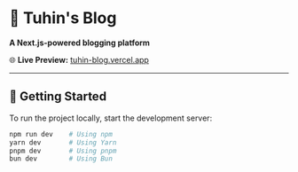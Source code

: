 # 🚀 Tuhin's Blog  

**A Next.js-powered blogging platform**  

🌐 **Live Preview:** [tuhin-blog.vercel.app](https://tuhin-blog.vercel.app/)  

---

## 📌 Getting Started  

To run the project locally, start the development server:  

```bash
npm run dev    # Using npm  
yarn dev       # Using Yarn  
pnpm dev       # Using pnpm  
bun dev        # Using Bun  
